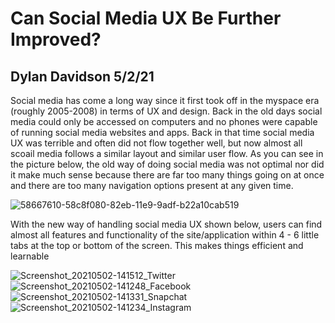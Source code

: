 # Can Social Media UX Be Further Improved?

## Dylan Davidson 5/2/21

Social media has come a long way since it first took off in the myspace era (roughly 2005-2008) in terms of UX and design. Back in the old days social media could only be accessed on computers and no phones were capable of running social media websites and apps. Back in that time social media UX was terrible and often did not flow together well, but now almost all scoail media follows a similar layout and similar user flow. As you can see in the picture below, the old way of doing social media was not optimal nor did it make much sense because there are far too many things going on at once and there are too many navigation options present at any given time. 

![58667610-58c8f080-82eb-11e9-9adf-b22a10cab519](https://user-images.githubusercontent.com/14100088/116828429-68928480-ab53-11eb-9e4c-3dd74406ab43.png)

With the new way of handling social media UX shown below, users can find almost all features and functionality of the site/application within 4 - 6 little tabs at the top or bottom of the screen. This makes things efficient and learnable

![Screenshot_20210502-141512_Twitter](https://user-images.githubusercontent.com/14100088/116828287-99be8500-ab52-11eb-8189-b748e7117440.jpg)
![Screenshot_20210502-141248_Facebook](https://user-images.githubusercontent.com/14100088/116828289-9aefb200-ab52-11eb-8150-7b2617766ea1.jpg)
![Screenshot_20210502-141331_Snapchat](https://user-images.githubusercontent.com/14100088/116828292-9c20df00-ab52-11eb-8669-f304a5e1b2a1.jpg)
![Screenshot_20210502-141234_Instagram](https://user-images.githubusercontent.com/14100088/116828294-9d520c00-ab52-11eb-908e-9276207b6bc6.jpg)


